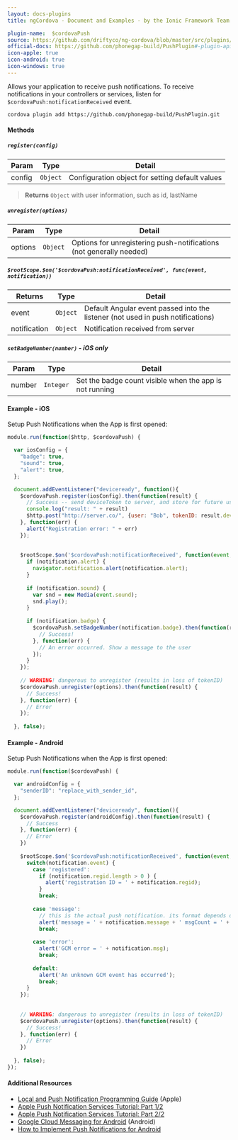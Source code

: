 ```yaml
---
layout: docs-plugins
title: ngCordova - Document and Examples - by the Ionic Framework Team

plugin-name:  $cordovaPush
source: https://github.com/driftyco/ng-cordova/blob/master/src/plugins/push.js
official-docs: https://github.com/phonegap-build/PushPlugin#-plugin-api
icon-apple: true
icon-android: true
icon-windows: true
---
```



Allows your application to receive push notifications. To receive notifications in your controllers or services, listen for `$cordovaPush:notificationReceived` event.

```
cordova plugin add https://github.com/phonegap-build/PushPlugin.git
```

#### Methods

##### `register(config)`

| Param        | Type           | Detail  |
| ------------ |----------------| --------|
| config       | `Object`       | Configuration object for setting default values |

> **Returns** `Object` with user information, such as id, lastName


##### `unregister(options)`

| Param        | Type           | Detail  |
| ------------ |----------------| --------|
| options      | `Object`       | Options for unregistering push-notifications (not generally needed) |


##### `$rootScope.$on('$cordovaPush:notificationReceived', func(event, notification))`

| Returns      | Type           | Detail  |
| ------------ |----------------| --------|
| event        | `Object`       | Default Angular event passed into the listener (not used in push notifications) |
| notification | `Object`       | Notification received from server |


##### `setBadgeNumber(number)` *- iOS only*

| Param        | Type           | Detail  |
| ------------ |----------------| --------|
| number       | `Integer`      | Set the badge count visible when the app is not running |


#### Example - iOS

Setup Push Notifications when the App is first opened:

```javascript
module.run(function($http, $cordovaPush) {

  var iosConfig = {
    "badge": true,
    "sound": true,
    "alert": true,
  };

  document.addEventListener("deviceready", function(){
    $cordovaPush.register(iosConfig).then(function(result) {
      // Success -- send deviceToken to server, and store for future use
      console.log("result: " + result)
      $http.post("http://server.co/", {user: "Bob", tokenID: result.deviceToken})
    }, function(err) {
      alert("Registration error: " + err)
    });
    
    
    $rootScope.$on('$cordovaPush:notificationReceived', function(event, notification) {
      if (notification.alert) {
        navigator.notification.alert(notification.alert);
      }
  
      if (notification.sound) {
        var snd = new Media(event.sound);
        snd.play();
      }
  
      if (notification.badge) {
        $cordovaPush.setBadgeNumber(notification.badge).then(function(result) {
          // Success!
        }, function(err) {
          // An error occurred. Show a message to the user
        });
      }
    });
  
    // WARNING! dangerous to unregister (results in loss of tokenID)
    $cordovaPush.unregister(options).then(function(result) {
      // Success!
    }, function(err) {
      // Error
    });
    
  }, false);
```

#### Example - Android

Setup Push Notifications when the App is first opened:

```javascript
module.run(function($cordovaPush) {

  var androidConfig = {
    "senderID": "replace_with_sender_id",
  };

  document.addEventListener("deviceready", function(){
    $cordovaPush.register(androidConfig).then(function(result) {
      // Success
    }, function(err) {
      // Error
    })
  
    $rootScope.$on('$cordovaPush:notificationReceived', function(event, notification) {
      switch(notification.event) {
        case 'registered':
          if (notification.regid.length > 0 ) {
            alert('registration ID = ' + notification.regid);
          }
          break;
  
        case 'message':
          // this is the actual push notification. its format depends on the data model from the push server
          alert('message = ' + notification.message + ' msgCount = ' + notification.msgcnt);
          break;
  
        case 'error':
          alert('GCM error = ' + notification.msg);
          break;
  
        default:
          alert('An unknown GCM event has occurred');
          break;
      }
    });
    
    
    // WARNING: dangerous to unregister (results in loss of tokenID)
    $cordovaPush.unregister(options).then(function(result) {
      // Success!
    }, function(err) {
      // Error
    })
    
  }, false);
});
```


#### Additional Resources

- [Local and Push Notification Programming Guide](http://developer.apple.com/library/mac/#documentation/NetworkingInternet/Conceptual/RemoteNotificationsPG/ApplePushService/ApplePushService.html) (Apple)
- [Apple Push Notification Services Tutorial: Part 1/2](http://www.raywenderlich.com/3443/apple-push-notification-services-tutorial-part-12)
- [Apple Push Notification Services Tutorial: Part 2/2](http://www.raywenderlich.com/3525/apple-push-notification-services-tutorial-part-2)
- [Google Cloud Messaging for Android](http://developer.android.com/guide/google/gcm/index.html) (Android)
- [How to Implement Push Notifications for Android](http://tokudu.com/2010/how-to-implement-push-notifications-for-android/)
